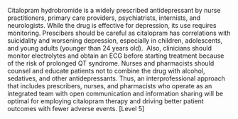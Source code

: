 Citalopram hydrobromide is a widely prescribed antidepressant by nurse practitioners, primary care providers, psychiatrists, internists, and neurologists. While the drug is effective for depression, its use requires monitoring. Prescibers should be careful as citalopram has correlations with suicidality and worsening depression, especially in children, adolescents, and young adults (younger than 24 years old).  Also, clinicians should monitor electrolytes and obtain an ECG before starting treatment because of the risk of prolonged QT syndrome. Nurses and pharmacists should counsel and educate patients not to combine the drug with alcohol, sedatives, and other antidepressants. Thus, an interprofessional approach that includes prescribers, nurses, and pharmacists who operate as an integrated team with open communication and information sharing will be optimal for employing citalopram therapy and driving better patient outcomes with fewer adverse events. [Level 5]